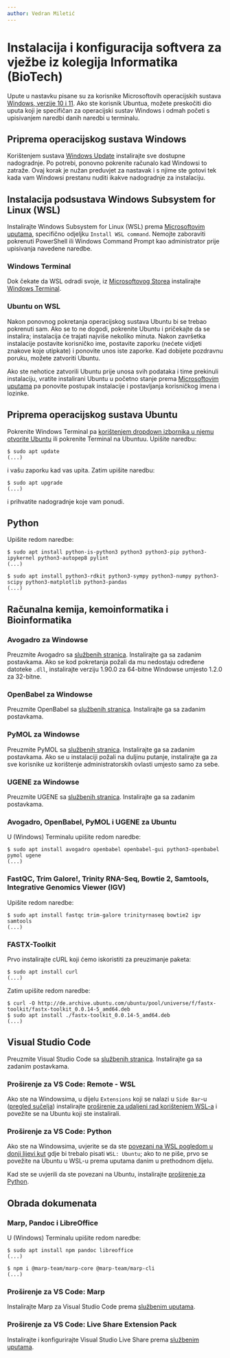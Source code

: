 ```yaml
---
author: Vedran Miletić
---
```


# Instalacija i konfiguracija softvera za vježbe iz kolegija Informatika (BioTech)

Upute u nastavku pisane su za korisnike Microsoftovih operacijskih sustava [Windows, verzije 10 i 11](https://www.microsoft.com/en-us/windows). Ako ste korisnik Ubuntua, možete preskočiti dio uputa koji je specifičan za operacijski sustav Windows i odmah početi s upisivanjem naredbi danih naredbi u terminalu.

## Priprema operacijskog sustava Windows

Korištenjem sustava [Windows Update](https://support.microsoft.com/en-us/windows/update-windows-3c5ae7fc-9fb6-9af1-1984-b5e0412c556a) instalirajte sve dostupne nadogradnje. Po potrebi, ponovno pokrenite računalo kad Windowsi to zatraže. Ovaj korak je nužan preduvjet za nastavak i s njime ste gotovi tek kada vam Windowsi prestanu nuditi ikakve nadogradnje za instalaciju.

## Instalacija podsustava Windows Subsystem for Linux (WSL)

Instalirajte Windows Subsystem for Linux (WSL) prema [Microsoftovim uputama](https://docs.microsoft.com/en-us/windows/wsl/install), specifično odjeljku `Install WSL command`. Nemojte zaboraviti pokrenuti PowerShell ili Windows Command Prompt kao administrator prije upisivanja navedene naredbe.

### Windows Terminal

Dok čekate da WSL odradi svoje, iz [Microsoftovog Storea](https://apps.microsoft.com/) instalirajte [Windows Terminal](https://apps.microsoft.com/store/detail/windows-terminal/9N0DX20HK701).

### Ubuntu on WSL

Nakon ponovnog pokretanja operacijskog sustava Ubuntu bi se trebao pokrenuti sam. Ako se to ne dogodi, pokrenite Ubuntu i pričekajte da se instalira; instalacija će trajati najviše nekoliko minuta. Nakon završetka instalacije postavite korisničko ime, postavite zaporku (nećete vidjeti znakove koje utipkate) i ponovite unos iste zaporke. Kad dobijete pozdravnu poruku, možete zatvoriti Ubuntu.

Ako ste nehotice zatvorili Ubuntu prije unosa svih podataka i time prekinuli instalaciju, vratite instalirani Ubuntu u početno stanje prema [Microsoftovim uputama](https://support.microsoft.com/en-us/windows/repair-apps-and-programs-in-windows-e90eefe4-d0a2-7c1b-dd59-949a9030f317) pa ponovite postupak instalacije i postavljanja korisničkog imena i lozinke.

## Priprema operacijskog sustava Ubuntu

Pokrenite Windows Terminal pa [korištenjem dropdown izbornika u njemu otvorite Ubuntu](https://docs.microsoft.com/en-us/windows/terminal/panes) ili pokrenite Terminal na Ubuntuu. Upišite naredbu:

``` shell
$ sudo apt update
(...)
```

i vašu zaporku kad vas upita. Zatim upišite naredbu:

``` shell
$ sudo apt upgrade
(...)
```

i prihvatite nadogradnje koje vam ponudi.

## Python

Upišite redom naredbe:

``` shell
$ sudo apt install python-is-python3 python3 python3-pip python3-ipykernel python3-autopep8 pylint
(...)
```

``` shell
$ sudo apt install python3-rdkit python3-sympy python3-numpy python3-scipy python3-matplotlib python3-pandas
(...)
```

## Računalna kemija, kemoinformatika i Bioinformatika

### Avogadro za Windowse

Preuzmite Avogadro sa [službenih stranica](https://avogadro.cc/). Instalirajte ga sa zadanim postavkama. Ako se kod pokretanja požali da mu nedostaju određene datoteke `.dll`, instalirajte verziju 1.90.0 za 64-bitne Windowse umjesto 1.2.0 za 32-bitne.

### OpenBabel za Windowse

Preuzmite OpenBabel sa [službenih stranica](http://openbabel.org/). Instalirajte ga sa zadanim postavkama.

### PyMOL za Windowse

Preuzmite PyMOL sa [službenih stranica](https://pymol.org/). Instalirajte ga sa zadanim postavkama. Ako se u instalaciji požali na duljinu putanje, instalirajte ga za sve korisnike uz korištenje administratorskih ovlasti umjesto samo za sebe.

### UGENE za Windowse

Preuzmite UGENE sa [službenih stranica](http://ugene.net/). Instalirajte ga sa zadanim postavkama.

### Avogadro, OpenBabel, PyMOL i UGENE za Ubuntu

U (Windows) Terminalu upišite redom naredbe:

``` shell
$ sudo apt install avogadro openbabel openbabel-gui python3-openbabel pymol ugene
(...)
```

### FastQC, Trim Galore!, Trinity RNA-Seq, Bowtie 2, Samtools, Integrative Genomics Viewer (IGV)

Upišite redom naredbe:

``` shell
$ sudo apt install fastqc trim-galore trinityrnaseq bowtie2 igv samtools
(...)
```

### FASTX-Toolkit

Prvo instalirajte cURL koji ćemo iskoristiti za preuzimanje paketa:

``` shell
$ sudo apt install curl
(...)
```

Zatim upišite redom naredbe:

``` shell
$ curl -O http://de.archive.ubuntu.com/ubuntu/pool/universe/f/fastx-toolkit/fastx-toolkit_0.0.14-5_amd64.deb
$ sudo apt install ./fastx-toolkit_0.0.14-5_amd64.deb
(...)
```

## Visual Studio Code

Preuzmite Visual Studio Code sa [službenih stranica](https://code.visualstudio.com/). Instalirajte ga sa zadanim postavkama.

### Proširenje za VS Code: Remote - WSL

Ako ste na Windowsima, u dijelu `Extensions` koji se nalazi u `Side Bar`-u ([pregled sučelja](https://code.visualstudio.com/docs/getstarted/userinterface)) instalirajte [proširenje za udaljeni rad korištenjem WSL-a](https://code.visualstudio.com/docs/remote/wsl-tutorial) i povežite se na Ubuntu koji ste instalirali.

### Proširenje za VS Code: Python

Ako ste na Windowsima, uvjerite se da ste [povezani na WSL pogledom u donji lijevi kut](https://code.visualstudio.com/docs/remote/wsl) gdje bi trebalo pisati `WSL: Ubuntu`; ako to ne piše, prvo se povežite na Ubuntu u WSL-u prema uputama danim u prethodnom dijelu.

Kad ste se uvjerili da ste povezani na Ubuntu, instalirajte [proširenje za Python](https://code.visualstudio.com/docs/languages/python).

## Obrada dokumenata

### Marp, Pandoc i LibreOffice

U (Windows) Terminalu upišite redom naredbe:

``` shell
$ sudo apt install npm pandoc libreoffice
(...)
```

``` shell
$ npm i @marp-team/marp-core @marp-team/marp-cli
(...)
```

### Proširenje za VS Code: Marp

Instalirajte Marp za Visual Studio Code prema [službenim uputama](https://marp.app/#get-started).

### Proširenje za VS Code: Live Share Extension Pack

Instalirajte i konfigurirajte Visual Studio Live Share prema [službenim uputama](https://code.visualstudio.com/learn/collaboration/live-share).
